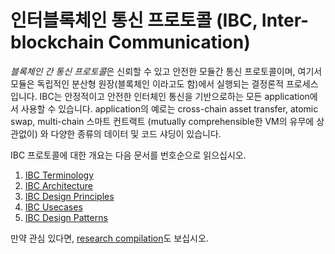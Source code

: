 # 인터블록체인 통신 프로토콜 (IBC, Inter-blockchain Communication)

*블록체인 간 통신 프로토콜*은 신뢰할 수 있고 안전한 모듈간 통신 프로토콜이며, 여기서 모듈은 독립적인 분산형 원장(블록체인 이라고도 함)에서 실행되는 결정론적 프로세스입니다. IBC는 안정적이고 안전한 인터체인 통신을 기반으로하는 모든 application에서 사용할 수 있습니다. application의 예로는 cross-chain asset transfer, atomic swap, multi-chain 스마트 컨트랙트 (mutually comprehensible한 VM의 유무에 상관없이) 와 다양한 종류의 데이터 및 코드 샤딩이 있습니다.

IBC 프로토콜에 대한 개요는 다음 문서를 번호순으로 읽으십시오.

1. [IBC Terminology](./1_IBC_TERMINOLOGY.md)
2. [IBC Architecture](./2_IBC_ARCHITECTURE.md)
3. [IBC Design Principles](./3_IBC_DESIGN_PRINCIPLES.md)
4. [IBC Usecases](./4_IBC_USECASES.md)
5. [IBC Design Patterns](./5_IBC_DESIGN_PATTERNS.md)

만약 관심 있다면, [research compilation](./RESEARCH.md)도 보십시오.
